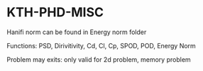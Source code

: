 # KTH-PHD-MISC
Hanifi norm can be found in Energy norm folder

Functions: PSD, Dirivitivity, Cd, Cl, Cp, SPOD, POD, Energy Norm

Problem may exits: only valid for 2d problem, memory problem
